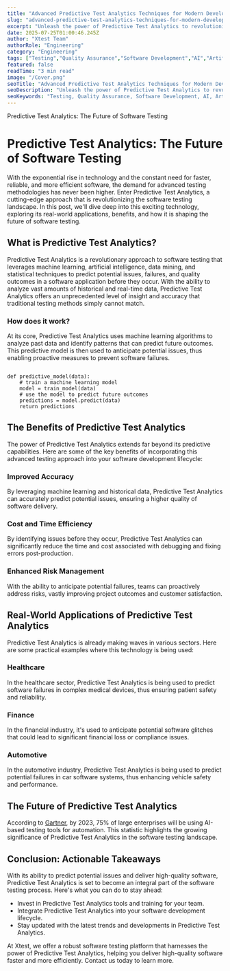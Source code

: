 ```yaml
---
title: "Advanced Predictive Test Analytics Techniques for Modern Development"
slug: "advanced-predictive-test-analytics-techniques-for-modern-development"
excerpt: "Unleash the power of Predictive Test Analytics to revolutionize your business future. Discover how this cutting-edge technology can optimize your testing processes, drive efficiency, and predict outcomes with astonishing accuracy. Step into the future of data-driven decision making, and transform the way you navigate business challenges."
date: 2025-07-25T01:00:46.245Z
author: "Xtest Team"
authorRole: "Engineering"
category: "Engineering"
tags: ["Testing","Quality Assurance","Software Development","AI","Artificial Intelligence"]
featured: false
readTime: "3 min read"
image: "/Cover.png"
seoTitle: "Advanced Predictive Test Analytics Techniques for Modern Development"
seoDescription: "Unleash the power of Predictive Test Analytics to revolutionize your business future. Discover how this cutting-edge technology can optimize your testing processes, drive efficiency, and predict outcomes with astonishing accuracy. Step into the future of data-driven decision making, and transform the way you navigate business challenges."
seoKeywords: "Testing, Quality Assurance, Software Development, AI, Artificial Intelligence"
---
```


Predictive Test Analytics: The Future of Software Testing

# Predictive Test Analytics: The Future of Software Testing

With the exponential rise in technology and the constant need for faster, reliable, and more efficient software, the demand for advanced testing methodologies has never been higher. Enter Predictive Test Analytics, a cutting-edge approach that is revolutionizing the software testing landscape. In this post, we'll dive deep into this exciting technology, exploring its real-world applications, benefits, and how it is shaping the future of software testing.

## What is Predictive Test Analytics?

Predictive Test Analytics is a revolutionary approach to software testing that leverages machine learning, artificial intelligence, data mining, and statistical techniques to predict potential issues, failures, and quality outcomes in a software application before they occur. With the ability to analyze vast amounts of historical and real-time data, Predictive Test Analytics offers an unprecedented level of insight and accuracy that traditional testing methods simply cannot match.

### How does it work?

At its core, Predictive Test Analytics uses machine learning algorithms to analyze past data and identify patterns that can predict future outcomes. This predictive model is then used to anticipate potential issues, thus enabling proactive measures to prevent software failures.

```

def predictive_model(data):
    # train a machine learning model
    model = train_model(data)
    # use the model to predict future outcomes
    predictions = model.predict(data)
    return predictions
```

## The Benefits of Predictive Test Analytics

The power of Predictive Test Analytics extends far beyond its predictive capabilities. Here are some of the key benefits of incorporating this advanced testing approach into your software development lifecycle:

### Improved Accuracy

By leveraging machine learning and historical data, Predictive Test Analytics can accurately predict potential issues, ensuring a higher quality of software delivery.

### Cost and Time Efficiency

By identifying issues before they occur, Predictive Test Analytics can significantly reduce the time and cost associated with debugging and fixing errors post-production.

### Enhanced Risk Management

With the ability to anticipate potential failures, teams can proactively address risks, vastly improving project outcomes and customer satisfaction.

## Real-World Applications of Predictive Test Analytics

Predictive Test Analytics is already making waves in various sectors. Here are some practical examples where this technology is being used:

### Healthcare

In the healthcare sector, Predictive Test Analytics is being used to predict software failures in complex medical devices, thus ensuring patient safety and reliability.

### Finance

In the financial industry, it's used to anticipate potential software glitches that could lead to significant financial loss or compliance issues.

### Automotive

In the automotive industry, Predictive Test Analytics is being used to predict potential failures in car software systems, thus enhancing vehicle safety and performance.

## The Future of Predictive Test Analytics

According to [Gartner](https://www.gartner.com/en), by 2023, 75% of large enterprises will be using AI-based testing tools for automation. This statistic highlights the growing significance of Predictive Test Analytics in the software testing landscape.

## Conclusion: Actionable Takeaways

With its ability to predict potential issues and deliver high-quality software, Predictive Test Analytics is set to become an integral part of the software testing process. Here's what you can do to stay ahead:

*   Invest in Predictive Test Analytics tools and training for your team.
*   Integrate Predictive Test Analytics into your software development lifecycle.
*   Stay updated with the latest trends and developments in Predictive Test Analytics.

At Xtest, we offer a robust software testing platform that harnesses the power of Predictive Test Analytics, helping you deliver high-quality software faster and more efficiently. Contact us today to learn more.